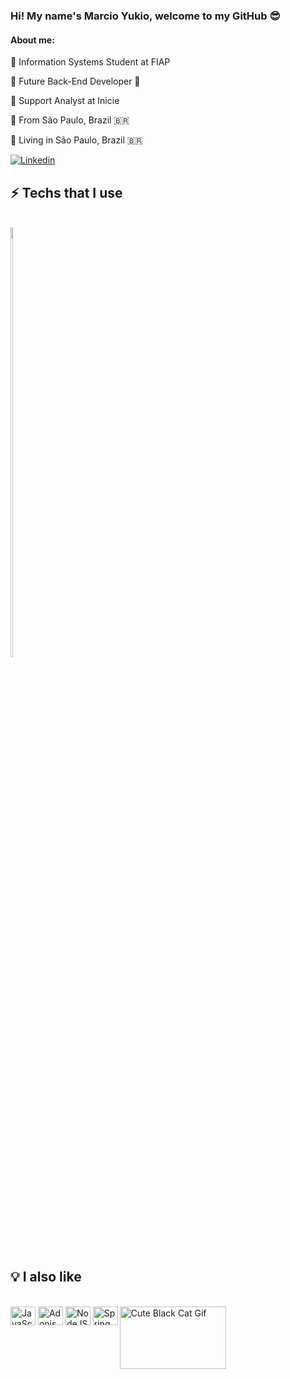 ### Hi! My name's Marcio Yukio, welcome to my GitHub 😎

#### About me: 

🏫 Information Systems Student at FIAP

🎯 Future Back-End Developer 🚀

💼 Support Analyst at Inicie

📌 From São Paulo, Brazil 🇧🇷

📍 Living in São Paulo, Brazil 🇧🇷

[![Linkedin](https://img.shields.io/badge/LinkedIn-0077B5?style=for-the-badge&logo=linkedin&logoColor=white
)](https://www.linkedin.com/in/marcio-yukio-135ab81b6/)

## ⚡ Techs that I use

<div style="display: inline-block"><br/>
<img width="42%" src="https://github-readme-stats.vercel.app/api/top-langs/?username=marcitoyukio&layout=compact&theme=merko"/>
</div>

## 💡 I also like

<div style="display: inline-block"><br/>
<img align="center" alt="JavaScript" height="30" width="40" src="https://cdn.jsdelivr.net/gh/devicons/devicon/icons/javascript/javascript-original.svg" />
<img align="center" alt="Adonis" height="30" width="40" src="https://cdn.jsdelivr.net/gh/devicons/devicon/icons/adonisjs/adonisjs-original.svg" />
<img align="center" alt="NodeJS" height="30" width="40" src="https://cdn.jsdelivr.net/gh/devicons/devicon/icons/nodejs/nodejs-original.svg" />
<img align="center" alt="Spring" height="30" width="40" src="https://cdn.jsdelivr.net/gh/devicons/devicon/icons/spring/spring-original.svg" />
<img align="right" height="100" width="170" alt="Cute Black Cat Gif" src="https://i.giphy.com/media/LmgHHxtKgDsYrVsEOw/giphy.webp" />
</div>

